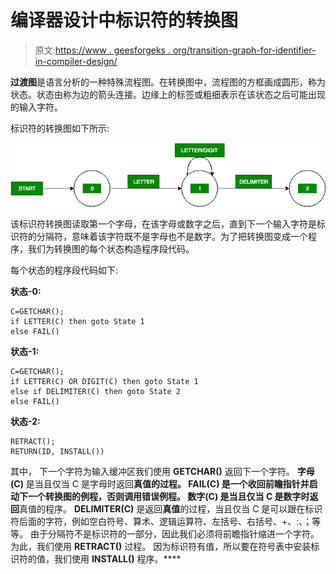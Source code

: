 # 编译器设计中标识符的转换图

> 原文:[https://www . geesforgeks . org/transition-graph-for-identifier-in-compiler-design/](https://www.geeksforgeeks.org/transition-diagram-for-identifiers-in-compiler-design/)

**过渡图**是语言分析的一种特殊流程图。在转换图中，流程图的方框画成圆形，称为状态。状态由称为边的箭头连接。边缘上的标签或粗细表示在该状态之后可能出现的输入字符。

标识符的转换图如下所示:

![](img/9c5662fc8411892dc1ab3a0119d42fa2.png)

该标识符转换图读取第一个字母，在该字母或数字之后，直到下一个输入字符是标识符的分隔符，意味着该字符既不是字母也不是数字。为了把转换图变成一个程序，我们为转换图的每个状态构造程序段代码。

每个状态的程序段代码如下:

**状态-0:**

```
C=GETCHAR();
if LETTER(C) then goto State 1
else FAIL() 
```

**状态-1:**

```
C=GETCHAR();
if LETTER(C) OR DIGIT(C) then goto State 1
else if DELIMITER(C) then goto State 2
else FAIL() 
```

**状态-2:**

```
RETRACT();
RETURN(ID, INSTALL())
```

其中，
下一个字符为输入缓冲区我们使用 **GETCHAR()** 返回下一个字符。
**字母(C)** 是当且仅当 C 是字母时返回**真值的过程。
**FAIL(C)** 是一个收回前瞻指针并启动下一个转换图的例程，否则调用错误例程。
**数字(C)** 是当且仅当 C 是数字时返回**真值的程序。
**DELIMITER(C)** 是返回**真值**的过程，当且仅当 C 是可以跟在标识符后面的字符，例如空白符号、算术、逻辑运算符、左括号、右括号、+、:、；等等。
由于分隔符不是标识符的一部分，因此我们必须将前瞻指针缩进一个字符。为此，我们使用 **RETRACT()** 过程。
因为标识符有值，所以要在符号表中安装标识符的值，我们使用 **INSTALL()** 程序。****
